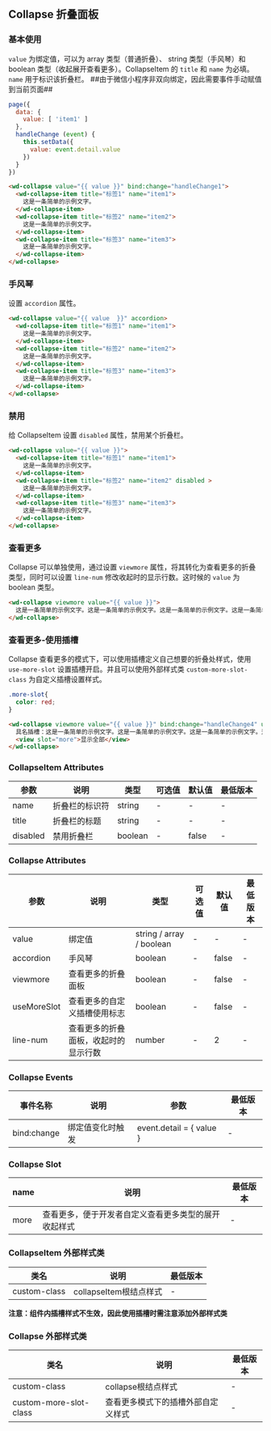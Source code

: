 ## Collapse 折叠面板


### 基本使用

`value` 为绑定值，可以为 array 类型（普通折叠）、 string 类型（手风琴）和 boolean 类型（收起展开查看更多）。CollapseItem 的 `title` 和 `name` 为必填。`name` 用于标识该折叠栏。
##由于微信小程序非双向绑定，因此需要事件手动赋值到当前页面##
```javascript
page({
  data: {
    value: [ 'item1' ]
  },
  handleChange (event) {
    this.setData({
      value: event.detail.value
    })
  }
})
```
```html
<wd-collapse value="{{ value }}" bind:change="handleChange1">
  <wd-collapse-item title="标签1" name="item1">
    这是一条简单的示例文字。
  </wd-collapse-item>
  <wd-collapse-item title="标签2" name="item2">
    这是一条简单的示例文字。
  </wd-collapse-item>
  <wd-collapse-item title="标签3" name="item3">
    这是一条简单的示例文字。
  </wd-collapse-item>
</wd-collapse>
```

### 手风琴

设置 `accordion` 属性。

```html
<wd-collapse value="{{ value  }}" accordion>
  <wd-collapse-item title="标签1" name="item1">
    这是一条简单的示例文字。
  </wd-collapse-item>
  <wd-collapse-item title="标签2" name="item2">
    这是一条简单的示例文字。
  </wd-collapse-item>
  <wd-collapse-item title="标签3" name="item3">
    这是一条简单的示例文字。
  </wd-collapse-item>
</wd-collapse>
```

### 禁用

给 CollapseItem 设置 `disabled` 属性，禁用某个折叠栏。

```html
<wd-collapse value="{{ value }}">
  <wd-collapse-item title="标签1" name="item1">
    这是一条简单的示例文字。
  </wd-collapse-item>
  <wd-collapse-item title="标签2" name="item2" disabled >
    这是一条简单的示例文字。
  </wd-collapse-item>
  <wd-collapse-item title="标签3" name="item3">
    这是一条简单的示例文字。
  </wd-collapse-item>
</wd-collapse>
```

### 查看更多

Collapse 可以单独使用，通过设置 `viewmore` 属性，将其转化为查看更多的折叠类型，同时可以设置 `line-num` 修改收起时的显示行数。这时候的 `value` 为 boolean 类型。

```html
<wd-collapse viewmore value="{{ value }}">
  这是一条简单的示例文字。这是一条简单的示例文字。这是一条简单的示例文字。这是一条简单的示例文字。这是一条简单的示例文字。这是一条简单的示例文字。这是一条简单的示例文字。这是一条简单的示例文字。
</wd-collapse>
```
### 查看更多-使用插槽
Collapse 查看更多的模式下，可以使用插槽定义自己想要的折叠处样式，使用 `use-more-slot` 设置插槽开启。并且可以使用外部样式类 `custom-more-slot-class` 为自定义插槽设置样式。
```css
.more-slot{
  color: red;
}
```
```html
<wd-collapse viewmore value="{{ value }}" bind:change="handleChange4" use-more-slot custom-more-slot-class="more-slot">
  具名插槽：这是一条简单的示例文字。这是一条简单的示例文字。这是一条简单的示例文字。这是一条简单的示例文字。这是一条简单的示例文字。这是一条简单的示例文字。这是一条简单的示例文字。这是一条简单的示例文字。
  <view slot="more">显示全部</view>
</wd-collapse>
```

### CollapseItem Attributes

| 参数 | 说明 | 类型 | 可选值 | 默认值 | 最低版本 |
|-----|------|-----|-------|-------|--------|
| name | 折叠栏的标识符 | string | - | - | - |
| title | 折叠栏的标题 | string | - | - | - |
| disabled | 禁用折叠栏 | boolean | - | false | - |

### Collapse Attributes

| 参数 | 说明 | 类型 | 可选值 | 默认值 | 最低版本 |
|-----|------|-----|-------|-------|--------|
| value | 绑定值 | string / array / boolean | - | - | - |
| accordion | 手风琴 | boolean | - | false | - |
| viewmore | 查看更多的折叠面板 | boolean | - | false | - |
| useMoreSlot | 查看更多的自定义插槽使用标志 | boolean | - | false | - |
| line-num | 查看更多的折叠面板，收起时的显示行数 | number | - | 2 | - |

### Collapse Events

| 事件名称 | 说明 | 参数 | 最低版本 |
|---------|-----|-----|---------|
| bind:change | 绑定值变化时触发 | event.detail = { value } | - |

### Collapse Slot

| name | 说明 | 最低版本 |
|------|-----|---------|
| more | 查看更多，便于开发者自定义查看更多类型的展开收起样式 | - |

### CollapseItem 外部样式类
| 类名 | 说明 | 最低版本 |
|-----|------|--------|
| custom-class | collapseItem根结点样式 | - |

**注意：组件内插槽样式不生效，因此使用插槽时需注意添加外部样式类**

### Collapse 外部样式类
| 类名 | 说明 | 最低版本 |
|-----|-----|---------|
| custom-class | collapse根结点样式 | - |
| custom-more-slot-class | 查看更多模式下的插槽外部自定义样式 | - |
